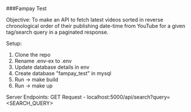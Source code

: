 ###Fampay Test

Objective:
To make an API to fetch latest videos sorted in reverse chronological order of their publishing date-time from YouTube for a given tag/search query in a paginated response.

Setup:
1. Clone the repo
2. Rename .env-ex to .env
3. Update database details in env
4. Create database "fampay_test" in mysql
5. Run -> make build
6. Run -> make up

Server Endpoints:
GET Request - localhost:5000/api/search?query=<SEARCH_QUERY>